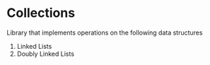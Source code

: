# Collections
Library that implements operations on the following data structures
1. Linked Lists </br>
2. Doubly Linked Lists </br>
